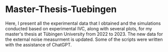 # Master-Thesis-Tuebingen
Here, I present all the experimental data that I obtained and the simulations conducted based on experimental IVC, along with several plots, for my master's thesis at Tübingen University from 2022 to 2023. The new data for the external noise measurment is updated. Some of the scripts were written with the assistance of ChatGPT.
